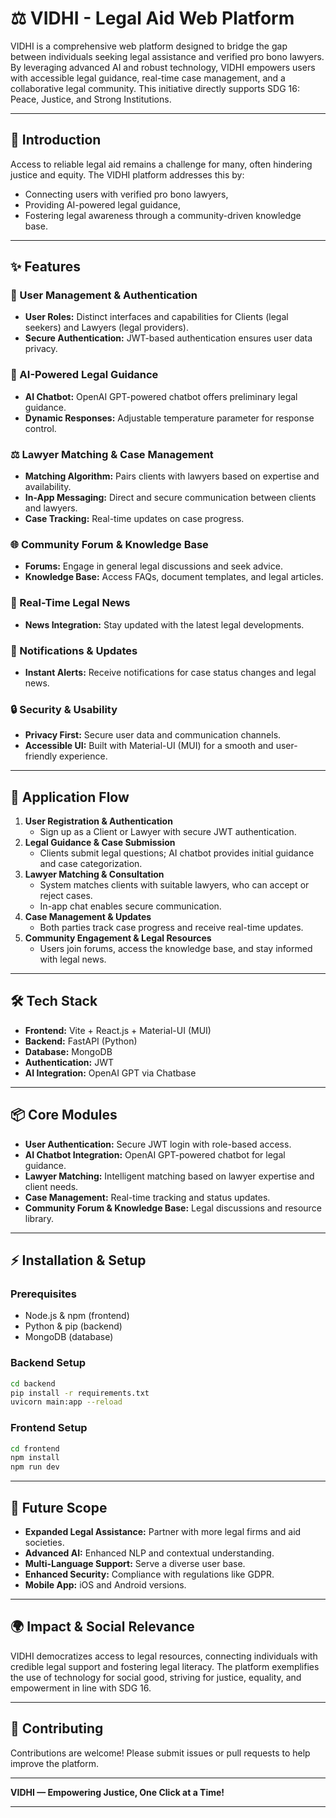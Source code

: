 # ⚖️ VIDHI - Legal Aid Web Platform

VIDHI is a comprehensive web platform designed to bridge the gap between individuals seeking legal assistance and verified pro bono lawyers. By leveraging advanced AI and robust technology, VIDHI empowers users with accessible legal guidance, real-time case management, and a collaborative legal community. This initiative directly supports SDG 16: Peace, Justice, and Strong Institutions.

---

## 🚩 Introduction

Access to reliable legal aid remains a challenge for many, often hindering justice and equity. The VIDHI platform addresses this by:
- Connecting users with verified pro bono lawyers,
- Providing AI-powered legal guidance,
- Fostering legal awareness through a community-driven knowledge base.

---

## ✨ Features

### 👤 User Management & Authentication
- **User Roles:** Distinct interfaces and capabilities for Clients (legal seekers) and Lawyers (legal providers).
- **Secure Authentication:** JWT-based authentication ensures user data privacy.

### 🤖 AI-Powered Legal Guidance
- **AI Chatbot:** OpenAI GPT-powered chatbot offers preliminary legal guidance.
- **Dynamic Responses:** Adjustable temperature parameter for response control.

### ⚖️ Lawyer Matching & Case Management
- **Matching Algorithm:** Pairs clients with lawyers based on expertise and availability.
- **In-App Messaging:** Direct and secure communication between clients and lawyers.
- **Case Tracking:** Real-time updates on case progress.

### 🌐 Community Forum & Knowledge Base
- **Forums:** Engage in general legal discussions and seek advice.
- **Knowledge Base:** Access FAQs, document templates, and legal articles.

### 📰 Real-Time Legal News
- **News Integration:** Stay updated with the latest legal developments.

### 🔔 Notifications & Updates
- **Instant Alerts:** Receive notifications for case status changes and legal news.

### 🔒 Security & Usability
- **Privacy First:** Secure user data and communication channels.
- **Accessible UI:** Built with Material-UI (MUI) for a smooth and user-friendly experience.

---

## 🏃 Application Flow

1. **User Registration & Authentication**
    - Sign up as a Client or Lawyer with secure JWT authentication.
2. **Legal Guidance & Case Submission**
    - Clients submit legal questions; AI chatbot provides initial guidance and case categorization.
3. **Lawyer Matching & Consultation**
    - System matches clients with suitable lawyers, who can accept or reject cases.
    - In-app chat enables secure communication.
4. **Case Management & Updates**
    - Both parties track case progress and receive real-time updates.
5. **Community Engagement & Legal Resources**
    - Users join forums, access the knowledge base, and stay informed with legal news.

---

## 🛠️ Tech Stack

- **Frontend:** Vite + React.js + Material-UI (MUI)
- **Backend:** FastAPI (Python)
- **Database:** MongoDB
- **Authentication:** JWT
- **AI Integration:** OpenAI GPT via Chatbase

---

## 📦 Core Modules

- **User Authentication:** Secure JWT login with role-based access.
- **AI Chatbot Integration:** OpenAI GPT-powered chatbot for legal guidance.
- **Lawyer Matching:** Intelligent matching based on lawyer expertise and client needs.
- **Case Management:** Real-time tracking and status updates.
- **Community Forum & Knowledge Base:** Legal discussions and resource library.

---

## ⚡ Installation & Setup

### Prerequisites

- Node.js & npm (frontend)
- Python & pip (backend)
- MongoDB (database)

### Backend Setup

```bash
cd backend
pip install -r requirements.txt
uvicorn main:app --reload
```

### Frontend Setup

```bash
cd frontend
npm install
npm run dev
```

---

## 🔮 Future Scope

- **Expanded Legal Assistance:** Partner with more legal firms and aid societies.
- **Advanced AI:** Enhanced NLP and contextual understanding.
- **Multi-Language Support:** Serve a diverse user base.
- **Enhanced Security:** Compliance with regulations like GDPR.
- **Mobile App:** iOS and Android versions.

---

## 🌍 Impact & Social Relevance

VIDHI democratizes access to legal resources, connecting individuals with credible legal support and fostering legal literacy. The platform exemplifies the use of technology for social good, striving for justice, equality, and empowerment in line with SDG 16.

---

## 🤝 Contributing

Contributions are welcome! Please submit issues or pull requests to help improve the platform.

---

**VIDHI — Empowering Justice, One Click at a Time!**

---
